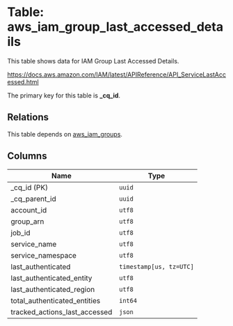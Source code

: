 # Table: aws_iam_group_last_accessed_details

This table shows data for IAM Group Last Accessed Details.

https://docs.aws.amazon.com/IAM/latest/APIReference/API_ServiceLastAccessed.html

The primary key for this table is **_cq_id**.

## Relations

This table depends on [aws_iam_groups](aws_iam_groups.md).

## Columns

| Name          | Type          |
| ------------- | ------------- |
|_cq_id (PK)|`uuid`|
|_cq_parent_id|`uuid`|
|account_id|`utf8`|
|group_arn|`utf8`|
|job_id|`utf8`|
|service_name|`utf8`|
|service_namespace|`utf8`|
|last_authenticated|`timestamp[us, tz=UTC]`|
|last_authenticated_entity|`utf8`|
|last_authenticated_region|`utf8`|
|total_authenticated_entities|`int64`|
|tracked_actions_last_accessed|`json`|